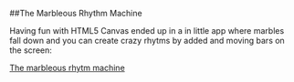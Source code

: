 ##The Marbleous Rhythm Machine

Having fun with HTML5 Canvas ended up in a in little app where marbles fall down and you can create crazy rhytms by added and moving bars on the screen:

[The marbleous rhytm machine](https://marble.hendrikgoebel.de)

